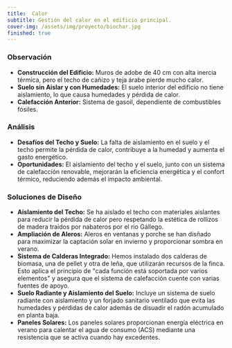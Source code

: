 ```yaml
---
title:  Calor
subtitle: Gestión del calor en el edificio principal.
cover-img: /assets/img/proyecto/biochar.jpg
finished: true
---
```


### Observación  
- **Construcción del Edificio:** Muros de adobe de 40 cm con alta inercia térmica, pero el techo de cañizo y teja árabe pierde mucho calor.
- **Suelo sin Aislar y con Humedades:** El suelo interior del edificio no tiene aislamiento, lo que causa humedades y pérdida de calor.
- **Calefacción Anterior:** Sistema de gasoil, dependiente de combustibles fósiles.  

### Análisis  
- **Desafíos del Techo y Suelo:** La falta de aislamiento en el suelo y el techo permite la pérdida de calor, contribuye a la humedad y aumenta el gasto energético.
- **Oportunidades:** El aislamiento del techo y el suelo, junto con un sistema de calefacción renovable, mejorarán la eficiencia energética y el confort térmico, reduciendo además el impacto ambiental.

### Soluciones de Diseño  
- **Aislamiento del Techo:** Se ha aislado el techo con materiales aislantes para reducir la pérdida de calor pero respetando la estética de rollizos de madera traídos por nabateros por el rio Gállego.
- **Ampliación de Aleros:** Aleros en ventanas y porche se han disñado para maximizar la captación solar en invierno y proporcionar sombra en verano.
- **Sistema de Calderas Integrado:** Hemos instalado dos calderas de biomasa, una de pellet y otra de leña, que utilizarán recursos de la finca. Esto aplica el principio de "cada función está soportada por varios elementos" y asegura que el sistema de calefacción cuente con varias fuentes de apoyo.
- **Suelo Radiante y Aislamiento del Suelo:** Incluye un sistema de suelo radiante con aislamiento y un forjado sanitario ventilado que evita las humedades y pérdidas de calor además de disuadir el radón acumulado en planta baja.
- **Paneles Solares:** Los paneles solares proporcionan energía eléctrica en verano para calentar el agua de consumo (ACS) mediante una resistencia que se activa cuando hay excedentes.





